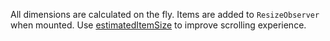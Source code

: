 All dimensions are calculated on the fly. Items are added to `ResizeObserver` when mounted.
Use [estimatedItemSize](https://af-utils.com/virtual/reference/virtual-core.virtualscrollerruntimeparams.estimateditemsize) to improve scrolling experience.
